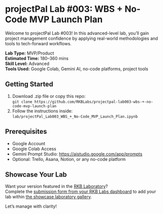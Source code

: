 # projectPal Lab #003: WBS + No-Code MVP Launch Plan

Welcome to projectPal Lab #003! In this advanced-level lab, you’ll gain project management confidence by applying real-world methodologies and tools to tech-forward workflows.

**Lab Type:** MVP/Product  
**Estimated Time:** 180–360 mins  
**Skill Level:** Advanced  
**Tools Used:** Google Colab, Gemini AI, no-code platforms, project tools

## Getting Started
1. Download .zip file or copy this repo:  
   `git clone https://github.com/RKBLabs/projectpal-lab003-wbs-+-no-code-mvp-launch-plan`
2. Follow the instructions inside:  
   `lab/projectPal_Lab003_WBS_+_No-Code_MVP_Launch_Plan.ipynb`

## Prerequisites
- Google Account
- Google Colab Access
- Gemini Prompt Studio: https://aistudio.google.com/app/prompts
- Optional: Trello, Asana, Notion, or any no-code platform

## Showcase Your Lab
Want your version featured in the [RKB Laboratory](https://labs.rkblueprints.com/projects)?  
Complete the [submission form from your RKB Labs dashboard](https://labs.rkblueprints.com/dashboard) to add your lab within [the showcase laboratory gallery](https://labs.rkblueprints.com/projects).

Let’s manage with clarity!
